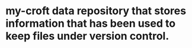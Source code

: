 # my-croft data repository that stores information that has been used to keep files under version control.  
